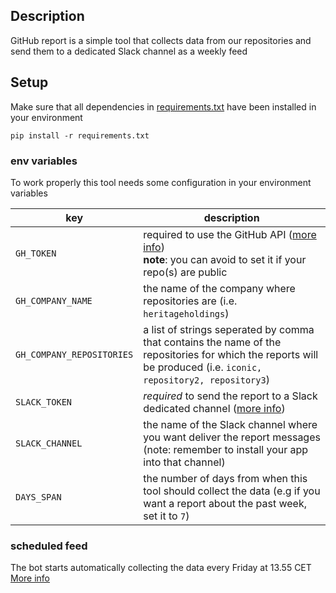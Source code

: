 ## Description
GitHub report is a simple tool that collects data from our repositories
and send them to a dedicated Slack channel as a weekly feed

## Setup
Make sure that all dependencies in [requirements.txt](requirements.txt) have been installed in your environment

`pip install -r requirements.txt`

### env variables
To work properly this tool needs some configuration in your environment variables

| key                   | description                                                                                                                                                                                                                    |
|-----------------------|--------------------------------------------------------------------------------------------------------------------------------------------------------------------------------------------------------------------------------|
| `GH_TOKEN`             | required to use the GitHub API ([more info](https://docs.github.com/en/authentication/keeping-your-account-and-data-secure/creating-a-personal-access-token))<br/>**note**: you can avoid to set it if your repo(s) are public |
| `GH_COMPANY_NAME` | the name of the company where repositories are (i.e. `heritageholdings`)                                                                                                                                                       |
| `GH_COMPANY_REPOSITORIES`  | a list of strings seperated by comma that contains the name of the repositories for which the reports will be produced (i.e. `iconic, repository2, repository3`)                                                               |
| `SLACK_TOKEN`         | *required* to send the report to a Slack dedicated channel ([more info](https://api.slack.com/apps))                                                                                                                           |
| `SLACK_CHANNEL`       | the name of the Slack channel where you want deliver the report messages (note: remember to install your app into that channel)                                                                                                |
| `DAYS_SPAN`           | the number of days from when this tool should collect the data (e.g if you want a report about the past week, set it to `7`)                                                                                                   |

### scheduled feed
The bot starts automatically collecting the data every Friday at 13.55 CET
[More info](/.github/workflows/scheduled_report.yml)